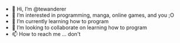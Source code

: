 - 👋 Hi, I’m @tewanderer
- 👀 I’m interested in programming, manga, online games, and you ;O
- 🌱 I’m currently learning how to program
- 💞️ I’m looking to collaborate on learning how to program
- 📫 How to reach me ... don't

<!---
tewanderer/tewanderer is a ✨ special ✨ repository because its `README.md` (this file) appears on your GitHub profile.
You can click the Preview link to take a look at your changes.
--->
